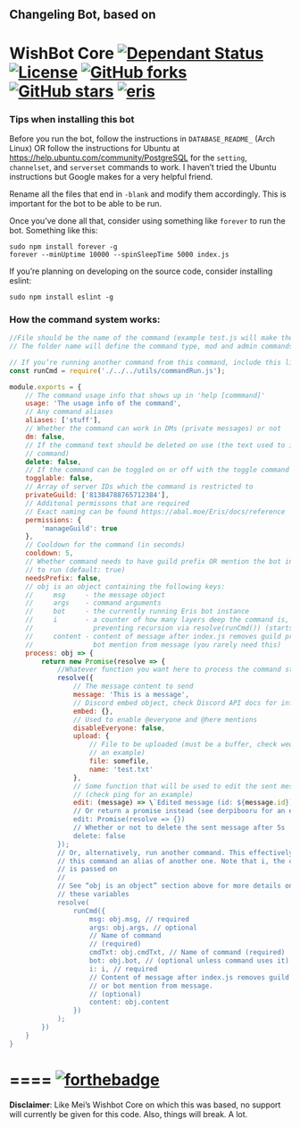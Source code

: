 ## Changeling Bot, based on

# WishBot Core [![Dependant Status](https://david-dm.org/hsiw/WishBot/status.svg?style=flat-square)](https://david-dm.org/hsiw/WishBot) [![License](https://img.shields.io/github/license/mashape/apistatus.svg?maxAge=2592000&style=flat-square)](./LICENSE) [![GitHub forks](https://img.shields.io/github/forks/hsiw/WishBot.svg?style=flat-square)](https://github.com/hsiw/WishBot/network) [![GitHub stars](https://img.shields.io/github/stars/hsiw/WishBot.svg?style=flat-square)](https://github.com/hsiw/WishBot/stargazers) [![eris](https://img.shields.io/badge/js-eris-blue.svg?style=flat-square)](https://abal.moe/Eris/)

### Tips when installing this bot

Before you run the bot, follow the instructions in `DATABASE_README_` (Arch
Linux) OR follow the instructions for Ubuntu at
<https://help.ubuntu.com/community/PostgreSQL> for the `setting`, `channelset`,
and `serverset` commands to work. I haven’t tried the Ubuntu instructions but
Google makes for a very helpful friend.

Rename all the files that end in `-blank` and modify them accordingly. This is
important for the bot to be able to be run.

Once you’ve done all that, consider using something like `forever` to run the
bot. Something like this:

```shell
sudo npm install forever -g
forever --minUptime 10000 --spinSleepTime 5000 index.js
```

If you’re planning on developing on the source code, consider installing
eslint:

```shell
sudo npm install eslint -g
```

### How the command system works:
```js
//File should be the name of the command (example test.js will make the command 'test')
// The folder name will define the command type, mod and admin commands require additional permissions

// If you’re running another command from this command, include this line
const runCmd = require('./../../utils/commandRun.js');

module.exports = {
    // The command usage info that shows up in 'help [commmand]'
    usage: 'The usage info of the command',
    // Any command aliases
    aliases: ['stuff'],
    // Whether the command can work in DMs (private messages) or not
    dm: false,
    // If the command text should be deleted on use (the text used to invoke the
    // command)
    delete: false,
    // If the command can be toggled on or off with the toggle command
    togglable: false,
    // Array of server IDs which the command is restricted to
    privateGuild: ['81384788765712384'],
    // Additonal permissons that are required
    // Exact naming can be found https://abal.moe/Eris/docs/reference
    permissions: {
        'manageGuild': true
    },
    // Cooldown for the command (in seconds)
    cooldown: 5,
    // Whether command needs to have guild prefix OR mention the bot in order
    // to run (default: true)
    needsPrefix: false,
    // obj is an object containing the following keys:
    //     msg     - the message object
    //     args    - command arguments
    //     bot     - the currently running Eris bot instance
    //     i       - a counter of how many layers deep the command is, for
    //               preventing recursion via resolve(runCmd()) (starts from 1)
    //     content - content of message after index.js removes guild prefix or
    //               bot mention from message (you rarely need this)
    process: obj => {
        return new Promise(resolve => {
            //Whatever function you want here to process the command stuff
            resolve({
                // The message content to send
                message: 'This is a message',
                // Discord embed object, check Discord API docs for info
                embed: {},
                // Used to enable @everyone and @here mentions
                disableEveryone: false,
                upload: {
                    // File to be uploaded (must be a buffer, check wewlad for
                    // an example)
                    file: somefile,
                    name: 'test.txt'
                },
                // Some function that will be used to edit the sent message
                // (check ping for an example)
                edit: (message) => \`Edited message (id: ${message.id})\`,
                // Or return a promise instead (see derpibooru for an example)
                edit: Promise(resolve => {})
                // Whether or not to delete the sent message after 5s
                delete: false
            });
            // Or, alternatively, run another command. This effectively makes
            // this command an alias of another one. Note that i, the counter,
            // is passed on
            //
            // See “obj is an object” section above for more details on each of
            // these variables
            resolve(
                runCmd({
                    msg: obj.msg, // required
                    args: obj.args, // optional
                    // Name of command
                    // (required)
                    cmdTxt: obj.cmdTxt, // Name of command (required)
                    bot: obj.bot, // (optional unless command uses it)
                    i: i, // required
                    // Content of message after index.js removes guild prefix
                    // or bot mention from message.
                    // (optional)
                    content: obj.content
                })
            );
        })
    }
}
```
====
[![forthebadge](http://forthebadge.com/images/badges/built-with-love.svg)](http://forthebadge.com)
====
**Disclaimer**: Like Mei’s Wishbot Core on which this was based, no support
will currently be given for this code. Also, things will break. A lot.

